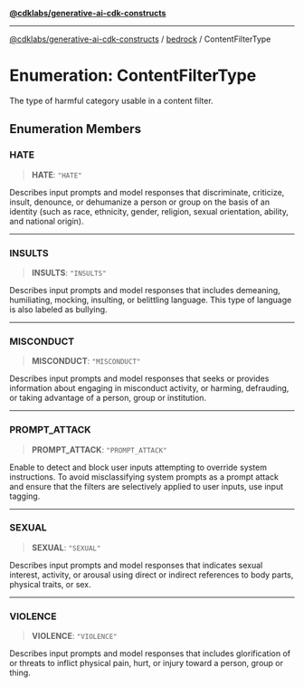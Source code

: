 [**@cdklabs/generative-ai-cdk-constructs**](../../../README.md)

***

[@cdklabs/generative-ai-cdk-constructs](../../../README.md) / [bedrock](../README.md) / ContentFilterType

# Enumeration: ContentFilterType

The type of harmful category usable in a content filter.

## Enumeration Members

### HATE

> **HATE**: `"HATE"`

Describes input prompts and model responses that discriminate, criticize, insult,
denounce, or dehumanize a person or group on the basis of an identity (such as race,
ethnicity, gender, religion, sexual orientation, ability, and national origin).

***

### INSULTS

> **INSULTS**: `"INSULTS"`

Describes input prompts and model responses that includes demeaning, humiliating,
mocking, insulting, or belittling language. This type of language is also labeled
as bullying.

***

### MISCONDUCT

> **MISCONDUCT**: `"MISCONDUCT"`

Describes input prompts and model responses that seeks or provides information
about engaging in misconduct activity, or harming, defrauding, or taking advantage
of a person, group or institution.

***

### PROMPT\_ATTACK

> **PROMPT\_ATTACK**: `"PROMPT_ATTACK"`

Enable to detect and block user inputs attempting to override system instructions.
To avoid misclassifying system prompts as a prompt attack and ensure that the filters
are selectively applied to user inputs, use input tagging.

***

### SEXUAL

> **SEXUAL**: `"SEXUAL"`

Describes input prompts and model responses that indicates sexual interest, activity,
or arousal using direct or indirect references to body parts, physical traits, or sex.

***

### VIOLENCE

> **VIOLENCE**: `"VIOLENCE"`

Describes input prompts and model responses that includes glorification of or threats
to inflict physical pain, hurt, or injury toward a person, group or thing.
